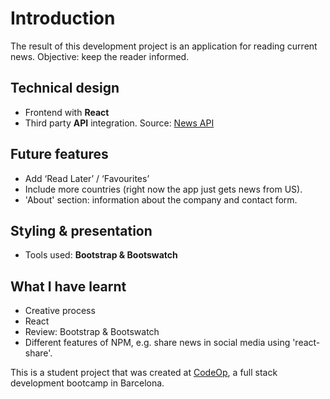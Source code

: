 # Introduction

The result of this development project is an application for reading current news. Objective: keep the reader informed.

## Technical design

- Frontend with **React**
- Third party **API** integration. Source: [News API](https://newsapi.org/)

## Future features

- Add ‘Read Later’ / ‘Favourites’
- Include more countries (right now the app just gets news from US).
- 'About' section: information about the company and contact form.

## Styling & presentation

- Tools used: **Bootstrap & Bootswatch**

## What I have learnt

- Creative process
- React
- Review: Bootstrap & Bootswatch
- Different features of NPM, e.g. share news in social media using 'react-share'.

This is a student project that was created at [CodeOp](http://codeop.tech), a full stack development bootcamp in Barcelona.
